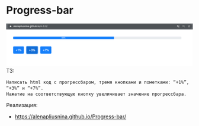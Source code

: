 # Progress-bar

![Иллюстрация к проекту](https://github.com/AlenaPliusnina/A-6.8/blob/master/screenshots/progressbar.png)
ТЗ:
   
    Написать html код с прогрессбаром, тремя кнопками и пометками: “+1%”, “+3%” и “+7%”. 
    Нажатие на соответствующую кнопку увеличивает значение прогрессбара.

Реализация:

   - https://alenapliusnina.github.io/Progress-bar/

